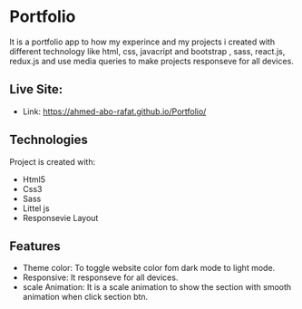 # Portfolio
It is a portfolio app to how my experince and my projects i created with different technology like html, css, javacript and bootstrap , sass, react.js, redux.js and use media queries to make projects responseve for all devices.


## Live Site:  
   - Link: https://ahmed-abo-rafat.github.io/Portfolio/

## Technologies
Project is created with:
   - Html5
   - Css3
   - Sass
   - Littel js
   - Responsevie Layout

## Features
   - Theme color: To toggle website color fom dark mode to light mode.
   - Responsive: It responseve for all devices.
   - scale Animation: It is a scale animation to show the section with smooth animation when click section btn.
